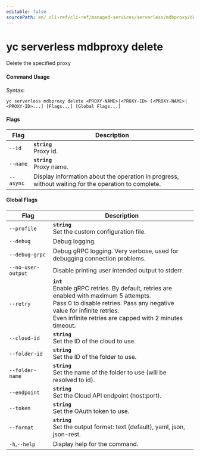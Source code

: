 ```yaml
---
editable: false
sourcePath: en/_cli-ref/cli-ref/managed-services/serverless/mdbproxy/delete.md
---
```


# yc serverless mdbproxy delete

Delete the specified proxy

#### Command Usage

Syntax: 

`yc serverless mdbproxy delete <PROXY-NAME>|<PROXY-ID> [<PROXY-NAME>|<PROXY-ID>...] [Flags...] [Global Flags...]`

#### Flags

| Flag | Description |
|----|----|
|`--id`|<b>`string`</b><br/>Proxy id.|
|`--name`|<b>`string`</b><br/>Proxy name.|
|`--async`|Display information about the operation in progress, without waiting for the operation to complete.|

#### Global Flags

| Flag | Description |
|----|----|
|`--profile`|<b>`string`</b><br/>Set the custom configuration file.|
|`--debug`|Debug logging.|
|`--debug-grpc`|Debug gRPC logging. Very verbose, used for debugging connection problems.|
|`--no-user-output`|Disable printing user intended output to stderr.|
|`--retry`|<b>`int`</b><br/>Enable gRPC retries. By default, retries are enabled with maximum 5 attempts.<br/>Pass 0 to disable retries. Pass any negative value for infinite retries.<br/>Even infinite retries are capped with 2 minutes timeout.|
|`--cloud-id`|<b>`string`</b><br/>Set the ID of the cloud to use.|
|`--folder-id`|<b>`string`</b><br/>Set the ID of the folder to use.|
|`--folder-name`|<b>`string`</b><br/>Set the name of the folder to use (will be resolved to id).|
|`--endpoint`|<b>`string`</b><br/>Set the Cloud API endpoint (host:port).|
|`--token`|<b>`string`</b><br/>Set the OAuth token to use.|
|`--format`|<b>`string`</b><br/>Set the output format: text (default), yaml, json, json-rest.|
|`-h`,`--help`|Display help for the command.|
